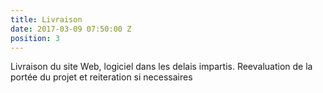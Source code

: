 ```yaml
---
title: Livraison
date: 2017-03-09 07:50:00 Z
position: 3
---
```


Livraison du site Web, logiciel dans les delais impartis. Reevaluation de la portée du projet et reiteration si necessaires